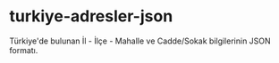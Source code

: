 # turkiye-adresler-json
Türkiye'de bulunan İl - İlçe - Mahalle ve Cadde/Sokak bilgilerinin JSON formatı.
